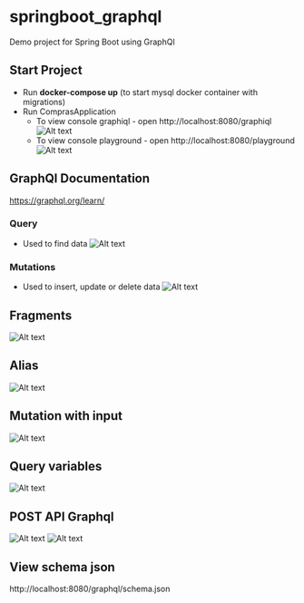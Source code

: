 # springboot_graphql
Demo project for Spring Boot using GraphQl

## Start Project
- Run **docker-compose up** (to start mysql docker container with migrations)
- Run ComprasApplication
  - To view console graphiql - open http://localhost:8080/graphiql
  ![Alt text](https://raw.github.com/MelissaTeodoro/springboot_graphql/main/docs/assets/graphql-graphiql.png)
  - To view console playground - open http://localhost:8080/playground
  ![Alt text](https://raw.github.com/MelissaTeodoro/springboot_graphql/main/docs/assets/graphql-playground.png)

## GraphQl Documentation
https://graphql.org/learn/

### Query
- Used to find data
  ![Alt text](https://raw.github.com/MelissaTeodoro/springboot_graphql/main/docs/assets/graphql-query.png)

### Mutations
- Used to insert, update or delete data
  ![Alt text](https://raw.github.com/MelissaTeodoro/springboot_graphql/main/docs/assets/graphql-mutation.png)

## Fragments
  ![Alt text](https://raw.github.com/MelissaTeodoro/springboot_graphql/main/docs/assets/graphql-fragment.png)

## Alias
  ![Alt text](https://raw.github.com/MelissaTeodoro/springboot_graphql/main/docs/assets/graphql-alias.png)

## Mutation with input
  ![Alt text](https://raw.github.com/MelissaTeodoro/springboot_graphql/main/docs/assets/graphql-input.png)

## Query variables
  ![Alt text](https://raw.github.com/MelissaTeodoro/springboot_graphql/main/docs/assets/graphql-query-variables.png)

## POST API Graphql
  ![Alt text](https://raw.github.com/MelissaTeodoro/springboot_graphql/main/docs/assets/graphql-post-api-1.png)
  ![Alt text](https://raw.github.com/MelissaTeodoro/springboot_graphql/main/docs/assets/graphql-post-api-2.png)

## View schema json
http://localhost:8080/graphql/schema.json

